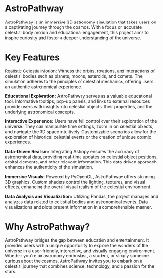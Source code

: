 # AstroPathway
AstroPathway is an immersive 3D astronomy simulation that takes users on a captivating journey through the cosmos. With a focus on accurate celestial body motion and educational engagement, this project aims to inspire curiosity and foster a deeper understanding of the universe.

# Key Features
Realistic Celestial Motion: Witness the orbits, rotations, and interactions of celestial bodies such as planets, moons, asteroids, and comets. The simulation adheres to the principles of celestial mechanics, offering users an authentic astronomical experience.

**Educational Exploration:** AstroPathway serves as a valuable educational tool. Informative tooltips, pop-up panels, and links to external resources provide users with insights into celestial objects, their properties, and the underlying astronomical concepts.

**Interactive Experience:** Users have full control over their exploration of the universe. They can manipulate time settings, zoom in on celestial objects, and navigate the 3D space intuitively. Customizable scenarios allow for the exploration of historical celestial events or the creation of unique cosmic experiences.

**Data-Driven Realism:** Integrating Astropy ensures the accuracy of astronomical data, providing real-time updates on celestial object positions, orbital elements, and other relevant information. This data-driven approach enhances the authenticity of the simulation.

**Immersive Visuals:** Powered by PyOpenGL, AstroPathway offers stunning 3D graphics. Custom shaders control the lighting, textures, and visual effects, enhancing the overall visual realism of the celestial environment.

**Data Analysis and Visualization:** Utilizing Pandas, the project manages and analyzes data related to celestial bodies and astronomical events. Data visualizations and plots present information in a comprehensible manner.

# Why AstroPathway?

AstroPathway bridges the gap between education and entertainment. It provides users with a unique opportunity to explore the wonders of the universe in a user-friendly, interactive, and visually engaging environment. Whether you're an astronomy enthusiast, a student, or simply someone curious about the cosmos, AstroPathway invites you to embark on a celestial journey that combines science, technology, and a passion for the stars.
